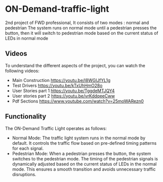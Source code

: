 # ON-Demand-traffic-light  
2nd project of FWD professional, It consists of two modes : normal and pedestrian The system runs on normal mode until a pedestrian presses the button, then it will switch to pedestrian mode based on the current status of LEDs in normal mode  

## Videos  
To understand the different aspects of the project, you can watch the following videos:
- Main Construction https://youtu.be/I8WGIJfYL1g
- Test Drivers https://youtu.be/kTxUhHmO28o
- User Stories part 1 https://youtu.be/TggdeMTJQY4
- User stories part 2 https://youtu.be/vrKddqeeCww
- Pdf Sections https://www.youtube.com/watch?v=25moWARezn0

## Functionality
The ON-Demand Traffic Light operates as follows:  

- Normal Mode: The traffic light system runs in the normal mode by default. It controls the traffic flow based on pre-defined timing patterns for each signal.
- Pedestrian Mode: When a pedestrian presses the button, the system switches to the pedestrian mode. The timing of the pedestrian signals is dynamically adjusted based on the current status of LEDs in the normal mode. This ensures a smooth transition and avoids unnecessary traffic disruptions.
